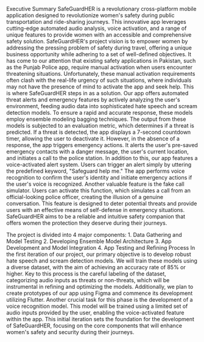 Executive Summary 
SafeGuardHER is a revolutionary cross-platform mobile application designed to revolutionize women's safety during public transportation and ride-sharing journeys. This innovative app leverages cutting-edge automated audio analysis, voice activation, and a range of unique features to provide women with an accessible and comprehensive safety solution. SafeGuardHER's project vision is to empower women by addressing the pressing problem of safety during travel, offering a unique business opportunity while adhering to a set of well-defined objectives. 
It has come to our attention that existing safety applications in Pakistan, such as the Punjab Police app, require manual activation when users encounter threatening situations. Unfortunately, these manual activation requirements often clash with the real-life urgency of such situations, where individuals may not have the presence of mind to activate the app and seek help. This is where SafeGuardHER steps in as a solution. Our app offers automated threat alerts and emergency features by actively analyzing the user's environment, feeding audio data into sophisticated hate speech and scream detection models. To ensure a rapid and accurate response, these models employ ensemble modeling bagging techniques. The output from these models is subjected to an evaluation metric, which determines if a threat is predicted. If a threat is detected, the app displays a 7-second countdown timer, allowing the user to deactivate it. However, in the absence of a response, the app triggers emergency actions. It alerts the user's pre-saved emergency contacts with a danger message, the user's current location, and initiates a call to the police station. 
In addition to this, our app features a voice-activated alert system. Users can trigger an alert simply by uttering the predefined keyword, "Safeguard help me." The app performs voice recognition to confirm the user's identity and initiate emergency actions if the user's voice is recognized. 
Another valuable feature is the fake call simulator. Users can activate this function, which simulates a call from an official-looking police officer, creating the illusion of a genuine conversation. This feature is designed to deter potential threats and provide users with an effective means of self-defense in emergency situations. SafeGuardHER aims to be a reliable and intuitive safety companion that offers women the protection they deserve during their journeys.



The project is divided into 4 major components:
    1. Data Gathering and Model Testing
    2. Developing Ensemble Model Architecture 
    3. App Development and Model Integration 
    4. App Testing and Refining Process 
In the first iteration of our project, our primary objective is to develop robust hate speech and scream detection models. We will train these models using a diverse dataset, with the aim of achieving an accuracy rate of 85% or higher. Key to this process is the careful labeling of the dataset, categorizing audio inputs as threats or non-threats, which will be instrumental in refining and optimizing the models. 
Additionally, we plan to create prototypes of our app using Figma and commence its development utilizing Flutter. Another crucial task for this phase is the development of a voice recognition model. This model will be trained using a limited set of audio inputs provided by the user, enabling the voice-activated feature within the app. This initial iteration sets the foundation for the development of SafeGuardHER, focusing on the core components that will enhance women's safety and security during their journeys. 
